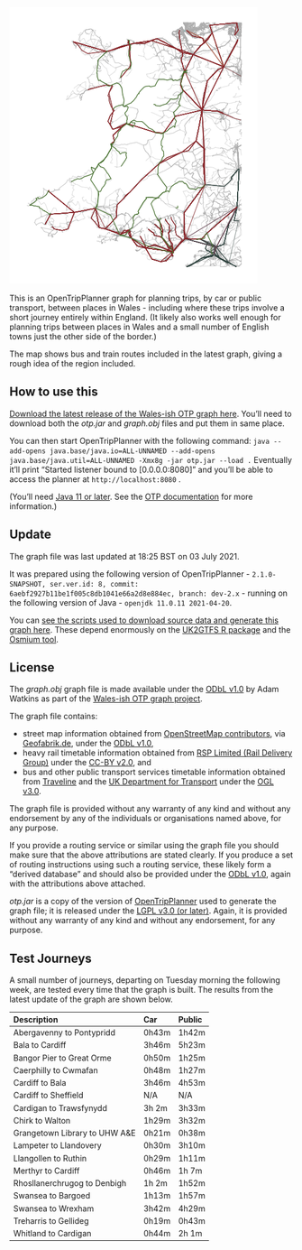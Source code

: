 ![](map.png)

This is an OpenTripPlanner graph for planning trips, by car or public transport, between places in Wales - including where these trips involve a short journey entirely within England. (It likely also works well enough for planning trips between places in Wales and a small number of English towns just the other side of the border.)

The map shows bus and train routes included in the latest graph, giving a rough idea of the region included.

## How to use this

[Download the latest release of the Wales-ish OTP graph here](https://github.com/stupidpupil/wales_ish_otp_graph/releases/latest). You’ll need to download both the *otp.jar* and *graph.obj* files and put them in same place.

You can then start OpenTripPlanner with the following command:
`java --add-opens java.base/java.io=ALL-UNNAMED --add-opens java.base/java.util=ALL-UNNAMED -Xmx8g -jar otp.jar --load .` Eventually it’ll print “Started listener bound to \[0.0.0.0:8080\]” and you’ll be able to access the planner at `http://localhost:8080` .

(You’ll need [Java 11 or later](https://adoptopenjdk.net/). See the [OTP documentation](http://docs.opentripplanner.org/en/latest/) for more information.)

## Update

The graph file was last updated at 18:25 BST on 03 July 2021.

It was prepared using the following version of OpenTripPlanner - `2.1.0-SNAPSHOT, ser.ver.id: 8, commit: 6aebf2927b11be1f005c8db1041e66a2d8e884ec, branch: dev-2.x` - running on the following version of Java - `openjdk 11.0.11 2021-04-20`.

You can [see the scripts used to download source data and generate this graph here](https://github.com/stupidpupil/wales_ish_otp_graph). These depend enormously on the [UK2GTFS R package](https://itsleeds.github.io/UK2GTFS/) and the [Osmium tool](https://osmcode.org/osmium-tool/).

## License

The *graph.obj* graph file is made available under the [ODbL v1.0](https://opendatacommons.org/licenses/odbl/1-0/) by Adam Watkins as part of the [Wales-ish OTP graph project](https://stupidpupil.github.io/wales_ish_otp_graph).

The graph file contains:

  - street map information obtained from [OpenStreetMap contributors](https://www.openstreetmap.org/copyright), via [Geofabrik.de](https://download.geofabrik.de/europe/great-britain.html), under the [ODbL v1.0](https://opendatacommons.org/licenses/odbl/1-0/),
  - heavy rail timetable information obtained from [RSP Limited (Rail Delivery Group)](http://data.atoc.org/) under the [CC-BY v2.0](https://creativecommons.org/licenses/by/2.0/uk/legalcode), and
  - bus and other public transport services timetable information obtained from [Traveline](https://www.travelinedata.org.uk/traveline-open-data/traveline-national-dataset/) and the [UK Department for Transport](https://data.bus-data.dft.gov.uk/) under the [OGL v3.0](https://www.nationalarchives.gov.uk/doc/open-government-licence/version/3/).

The graph file is provided without any warranty of any kind and without any endorsement by any of the individuals or organisations named above, for any purpose.

If you provide a routing service or similar using the graph file you should make sure that the above attributions are stated clearly. If you produce a set of routing instructions using such a routing service, these likely form a “derived database” and should also be provided under the [ODbL v1.0](https://opendatacommons.org/licenses/odbl/1-0/), again with the attributions above attached.

*otp.jar* is a copy of the version of [OpenTripPlanner](https://github.com/opentripplanner/OpenTripPlanner) used to generate the graph file; it is released under the [LGPL v3.0 (or later)](https://github.com/opentripplanner/OpenTripPlanner/blob/dev-2.x/LICENSE). Again, it is provided without any warranty of any kind and without any endorsement, for any purpose.

## Test Journeys

A small number of journeys, departing on Tuesday morning the following week, are tested every time that the graph is built. The results from the latest update of the graph are shown below.

| Description                    | Car   | Public |
| :----------------------------- | :---- | :----- |
| Abergavenny to Pontypridd      | 0h43m | 1h42m  |
| Bala to Cardiff                | 3h46m | 5h23m  |
| Bangor Pier to Great Orme      | 0h50m | 1h25m  |
| Caerphilly to Cwmafan          | 0h48m | 1h27m  |
| Cardiff to Bala                | 3h46m | 4h53m  |
| Cardiff to Sheffield           | N/A   | N/A    |
| Cardigan to Trawsfynydd        | 3h 2m | 3h33m  |
| Chirk to Walton                | 1h29m | 3h32m  |
| Grangetown Library to UHW A\&E | 0h21m | 0h38m  |
| Lampeter to Llandovery         | 0h30m | 3h10m  |
| Llangollen to Ruthin           | 0h29m | 1h11m  |
| Merthyr to Cardiff             | 0h46m | 1h 7m  |
| Rhosllanerchrugog to Denbigh   | 1h 2m | 1h52m  |
| Swansea to Bargoed             | 1h13m | 1h57m  |
| Swansea to Wrexham             | 3h42m | 4h29m  |
| Treharris to Gellideg          | 0h19m | 0h43m  |
| Whitland to Cardigan           | 0h44m | 2h 1m  |
